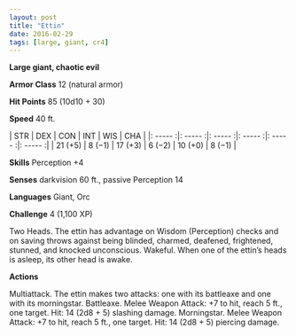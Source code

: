 ```yaml
---
layout: post
title: "Ettin"
date: 2016-02-29
tags: [large, giant, cr4]
---
```


**Large giant, chaotic evil**

**Armor Class** 12 (natural armor)

**Hit Points** 85 (10d10 + 30)

**Speed** 40 ft.

|   STR   |   DEX   |   CON   |   INT   |   WIS   |   CHA   |
|: ----- :|: ----- :|: ----- :|: ----- :|: ----- :|: ----- :|
| 21 (+5) | 8 (−1) | 17 (+3) | 6 (−2) | 10 (+0) | 8 (−1) |

**Skills** Perception +4 

**Senses** darkvision 60 ft., passive Perception 14 

**Languages** Giant, Orc 

**Challenge** 4 (1,100 XP)

 Two Heads. The ettin has advantage on Wisdom (Perception) checks and on saving throws against being blinded, charmed, deafened, frightened, stunned, and knocked unconscious. Wakeful. When one of the ettin’s heads is asleep, its other head is awake. 

**Actions** 

Multiattack. The ettin makes two attacks: one with its battleaxe and one with its morningstar. Battleaxe. Melee Weapon Attack: +7 to hit, reach 5 ft., one target. Hit: 14 (2d8 + 5) slashing damage. Morningstar. Melee Weapon Attack: +7 to hit, reach 5 ft., one target. Hit: 14 (2d8 + 5) piercing damage.